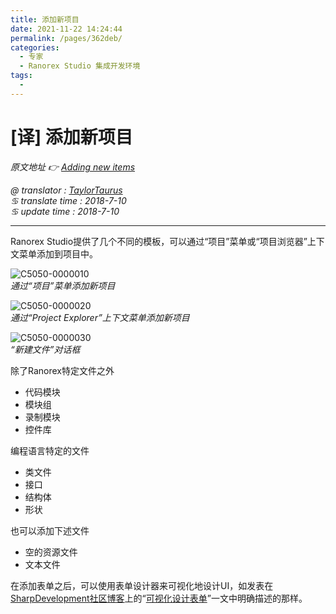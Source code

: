 ```yaml
---
title: 添加新项目
date: 2021-11-22 14:24:44
permalink: /pages/362deb/
categories:
  - 专家
  - Ranorex Studio 集成开发环境
tags:
  - 
---
```

# [译] 添加新项目

*原文地址 👉 [Adding new items][0]*

*@ translator : [TaylorTaurus](https://github.com/taylortaurus)*    
*♋ translate time : 2018-7-10*    
*♋ update time : 2018-7-10*  

---   

Ranorex Studio提供了几个不同的模板，可以通过“项目”菜单或“项目浏览器”上下文菜单添加到项目中。

![C5050-0000010](https://gitee.com/taylortaurus/RX_UserGuide_GitBook_Picbed/raw/master/RanorexStudioExpert/C5050-0000010.png)  
*通过“项目”菜单添加新项目*  

![C5050-0000020](https://gitee.com/taylortaurus/RX_UserGuide_GitBook_Picbed/raw/master/RanorexStudioExpert/C5050-0000020.png)  
*通过“Project Explorer”上下文菜单添加新项目*  

![C5050-0000030](https://gitee.com/taylortaurus/RX_UserGuide_GitBook_Picbed/raw/master/RanorexStudioExpert/C5050-0000030.png)  
*“新建文件”对话框*  

除了Ranorex特定文件之外

- 代码模块
- 模块组
- 录制模块
- 控件库

编程语言特定的文件

- 类文件
- 接口
- 结构体
- 形状

也可以添加下述文件

- 空的资源文件
- 文本文件

在添加表单之后，可以使用表单设计器来可视化地设计UI，如发表在[SharpDevelopment社区博客][1]上的“[可视化设计表单][2]”一文中明确描述的那样。


[0]: https://www.ranorex.com/help/latest/ranorex-studio-expert/ranorex-studio-ide/adding-new-items/
[1]: http://community.sharpdevelop.net/blogs/
[2]: http://community.sharpdevelop.net/blogs/mattward/articles/FeatureTourVisuallyDesigningForms.aspx